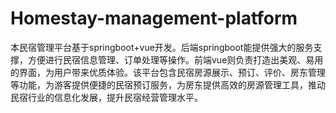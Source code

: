 # Homestay-management-platform
本民宿管理平台基于springboot+vue开发。后端springboot能提供强大的服务支撑，方便进行民宿信息管理、订单处理等操作。前端vue则负责打造出美观、易用的界面，为用户带来优质体验。该平台包含民宿房源展示、预订、评价、房东管理等功能，为游客提供便捷的民宿预订服务，为房东提供高效的房源管理工具，推动民宿行业的信息化发展，提升民宿经营管理水平。
